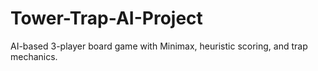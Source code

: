 # Tower-Trap-AI-Project
 AI-based 3-player board game with Minimax, heuristic scoring, and trap mechanics.
